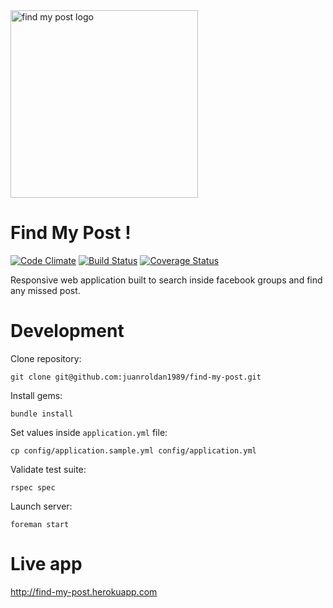 <div align="left">
  <a href="https://github.com/juanroldan1989/find-my-post"><img width="300" src="https://github.com/juanroldan1989/find-my-post/raw/master/app/assets/images/icon.jpg" alt="find my post logo" /></a>
</div>

# Find My Post !

[![Code Climate](https://codeclimate.com/github/juanroldan1989/find-my-post/badges/gpa.svg)](https://codeclimate.com/github/juanroldan1989/find-my-post)
[![Build Status](https://travis-ci.org/juanroldan1989/find-my-post.svg?branch=master)](https://travis-ci.org/juanroldan1989/find-my-post)
[![Coverage Status](https://coveralls.io/repos/github/juanroldan1989/find-my-post/badge.svg?branch=master)](https://coveralls.io/github/juanroldan1989/find-my-post?branch=master)

Responsive web application built to search inside facebook groups and find any missed post.

# Development

Clone repository:

```
git clone git@github.com:juanroldan1989/find-my-post.git
```

Install gems:

```
bundle install
```

Set values inside `application.yml` file:

```
cp config/application.sample.yml config/application.yml
```

Validate test suite:

```
rspec spec
```

Launch server:

```
foreman start
```

# Live app

http://find-my-post.herokuapp.com
